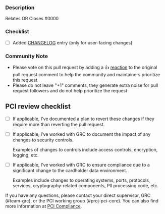 ### Description
<!--- Description of the change. For example: This PR updates ABC resource so that we can XYZ --->


<!--- If your PR fully resolves and should automatically close the linked issue, use Closes. Otherwise, use Relates --->
Relates OR Closes #0000


### Checklist
- [ ] Added [CHANGELOG](https://github.com/hashicorp/vault-action/blob/master/CHANGELOG.md) entry (only for user-facing changes)


### Community Note

* Please vote on this pull request by adding a 👍
  [reaction](https://blog.github.com/2016-03-10-add-reactions-to-pull-requests-issues-and-comments/)
  to the original pull request comment to help the community and maintainers
  prioritize this request
* Please do not leave "+1" comments, they generate extra noise for pull request
  followers and do not help prioritize the request

## PCI review checklist

<!-- heimdall_github_prtemplate:grc-pci_dss-2024-01-05 -->

- [ ] If applicable, I’ve documented a plan to revert these changes if they require more than reverting the pull request.

- [ ] If applicable, I’ve worked with GRC to document the impact of any changes to security controls.

  Examples of changes to controls include access controls, encryption, logging, etc.

- [ ] If applicable, I’ve worked with GRC to ensure compliance due to a significant change to the cardholder data environment.

  Examples include changes to operating systems, ports, protocols, services, cryptography-related components, PII processing code, etc.

If you have any questions, please contact your direct supervisor, GRC (#team-grc), or the PCI working group (#proj-pci-core). You can also find more information at [PCI Compliance](https://hashicorp.atlassian.net/wiki/spaces/SEC/pages/2784559202/PCI+Compliance).